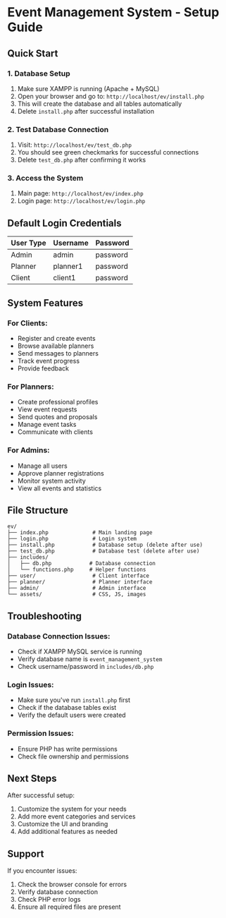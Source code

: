 # Event Management System - Setup Guide

## Quick Start

### 1. Database Setup
1. Make sure XAMPP is running (Apache + MySQL)
2. Open your browser and go to: `http://localhost/ev/install.php`
3. This will create the database and all tables automatically
4. Delete `install.php` after successful installation

### 2. Test Database Connection
1. Visit: `http://localhost/ev/test_db.php`
2. You should see green checkmarks for successful connections
3. Delete `test_db.php` after confirming it works

### 3. Access the System
1. Main page: `http://localhost/ev/index.php`
2. Login page: `http://localhost/ev/login.php`

## Default Login Credentials

| User Type | Username | Password |
|-----------|----------|----------|
| Admin     | admin    | password |
| Planner   | planner1 | password |
| Client    | client1  | password |

## System Features

### For Clients:
- Register and create events
- Browse available planners
- Send messages to planners
- Track event progress
- Provide feedback

### For Planners:
- Create professional profiles
- View event requests
- Send quotes and proposals
- Manage event tasks
- Communicate with clients

### For Admins:
- Manage all users
- Approve planner registrations
- Monitor system activity
- View all events and statistics

## File Structure

```
ev/
├── index.php              # Main landing page
├── login.php              # Login system
├── install.php            # Database setup (delete after use)
├── test_db.php            # Database test (delete after use)
├── includes/
│   ├── db.php            # Database connection
│   └── functions.php     # Helper functions
├── user/                  # Client interface
├── planner/               # Planner interface
├── admin/                 # Admin interface
└── assets/                # CSS, JS, images
```

## Troubleshooting

### Database Connection Issues:
- Check if XAMPP MySQL service is running
- Verify database name is `event_management_system`
- Check username/password in `includes/db.php`

### Login Issues:
- Make sure you've run `install.php` first
- Check if the database tables exist
- Verify the default users were created

### Permission Issues:
- Ensure PHP has write permissions
- Check file ownership and permissions

## Next Steps

After successful setup:
1. Customize the system for your needs
2. Add more event categories and services
3. Customize the UI and branding
4. Add additional features as needed

## Support

If you encounter issues:
1. Check the browser console for errors
2. Verify database connection
3. Check PHP error logs
4. Ensure all required files are present 